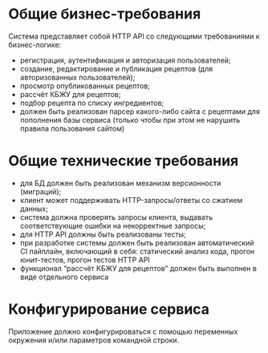 # Общие бизнес-требования

Система представляет собой HTTP API со следующими требованиями к бизнес-логике:
- регистрация, аутентификация и авторизация пользователей;
- создание, редактирование и публикация рецептов (для авторизованных пользователей);
- просмотр опубликованных рецептов;
- рассчёт КБЖУ для рецептов;
- подбор рецепта по списку ингредиентов;
- должен быть реализован парсер какого-либо сайта с рецептами для пополнения базы сервиса (только чтобы при этом не нарушить правила пользования сайтом)

# Общие технические требования
- для БД должен быть реализован механизм версионности (миграций);
- клиент может поддерживать HTTP-запросы/ответы со сжатием данных;
- система должна проверять запросы клиента, выдавать соответствующие ошибки на некорректные запросы;
- для HTTP API должны быть реализованы тесты;
- при разработке системы должен быть реализован автоматический CI пайплайн, включающий в себя: статический анализ кода, прогон юнит-тестов, прогон  тестов HTTP API
- функционал “рассчёт КБЖУ для рецептов” должен быть выполнен в виде отдельного сервиса

# Конфигурирование сервиса
Приложение должно конфигурироваться с помощью переменных окружения и/или параметров командной строки.

